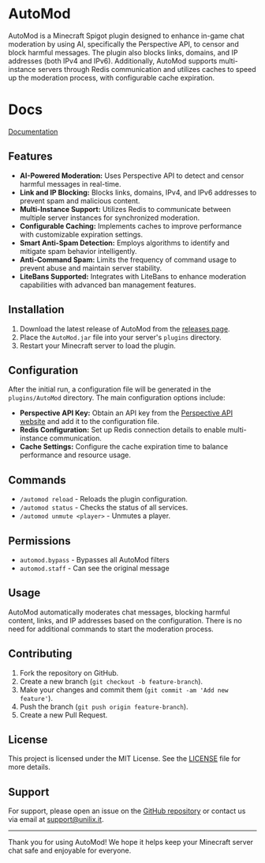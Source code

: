 # AutoMod 

AutoMod is a Minecraft Spigot plugin designed to enhance in-game chat moderation by using AI, specifically the Perspective API, to censor and block harmful messages. The plugin also blocks links, domains, and IP addresses (both IPv4 and IPv6). Additionally, AutoMod supports multi-instance servers through Redis communication and utilizes caches to speed up the moderation process, with configurable cache expiration.

# Docs

[Documentation](https://docs.nextdevv.com/automod.html)

## Features

- **AI-Powered Moderation:** Uses Perspective API to detect and censor harmful messages in real-time.
- **Link and IP Blocking:** Blocks links, domains, IPv4, and IPv6 addresses to prevent spam and malicious content.
- **Multi-Instance Support:** Utilizes Redis to communicate between multiple server instances for synchronized moderation.
- **Configurable Caching:** Implements caches to improve performance with customizable expiration settings.
- **Smart Anti-Spam Detection:** Employs algorithms to identify and mitigate spam behavior intelligently.
- **Anti-Command Spam:** Limits the frequency of command usage to prevent abuse and maintain server stability.
- **LiteBans Supported:** Integrates with LiteBans to enhance moderation capabilities with advanced ban management features.

## Installation

1. Download the latest release of AutoMod from the [releases page](https://github.com/nextdevv/automod/releases).
2. Place the `AutoMod.jar` file into your server's `plugins` directory.
3. Restart your Minecraft server to load the plugin.

## Configuration

After the initial run, a configuration file will be generated in the `plugins/AutoMod` directory. The main configuration options include:

- **Perspective API Key:** Obtain an API key from the [Perspective API website](https://perspectiveapi.com/) and add it to the configuration file.
- **Redis Configuration:** Set up Redis connection details to enable multi-instance communication.
- **Cache Settings:** Configure the cache expiration time to balance performance and resource usage.

## Commands

- `/automod reload` - Reloads the plugin configuration.
- `/automod status` - Checks the status of all services.
- `/automod unmute <player>` - Unmutes a player.

## Permissions

- `automod.bypass` - Bypasses all AutoMod filters
- `automod.staff` - Can see the original message

## Usage

AutoMod automatically moderates chat messages, blocking harmful content, links, and IP addresses based on the configuration. There is no need for additional commands to start the moderation process.

## Contributing

1. Fork the repository on GitHub.
2. Create a new branch (`git checkout -b feature-branch`).
3. Make your changes and commit them (`git commit -am 'Add new feature'`).
4. Push the branch (`git push origin feature-branch`).
5. Create a new Pull Request.

## License

This project is licensed under the MIT License. See the [LICENSE](LICENSE) file for more details.

## Support

For support, please open an issue on the [GitHub repository](https://github.com/nextdevv/automod/issues) or contact us via email at support@unilix.it.

---

Thank you for using AutoMod! We hope it helps keep your Minecraft server chat safe and enjoyable for everyone.
